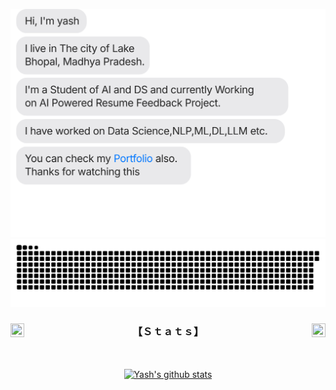 





[![](https://github.com/y3-rawat/y3-rawat/blob/main/chat.svg)](https://y3rwt.vercel.app/)
![](https://github.com/y3-rawat/y3-rawat/blob/main/snake.svg)


<h3 align="center">
 <a href="https://github.com/walidbosso">
<img src="https://img1.picmix.com/output/stamp/original/9/8/7/3/473789_94059.gif" width="22" height="22" align="left" /> 
    </a> <a href="https://github.com/walidbosso">
  <img src="https://img1.picmix.com/output/stamp/original/9/8/7/3/473789_94059.gif" width="22" height="22" align="right" />
   </a> 【﻿Ｓｔａｔｓ】 

</h3>

<a href="https://github.com/walidbosso">
<img src="https://media.tenor.com/zhIZszouG8QAAAAi/line-divider.gif" width="100%" height="2px"  />
</a>
 
 <p align="center">
<a href="https://github.com/y3-rawat">

   <img align="center" src="https://github-readme-stats.vercel.app/api?username=y3-rawat&show_icons=true&line_height=30&rank_icon=github&show=discussions_answered&theme=algolia" alt="Yash's github stats"/>

</a>

<br/>

</p >
